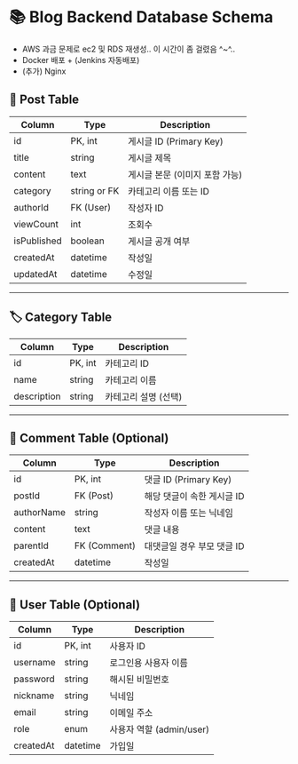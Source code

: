 # 📚 Blog Backend Database Schema

- AWS 과금 문제로 ec2 및 RDS 재생성.. 이 시간이 좀 걸렸음 ^~^..
- Docker 배포 + (Jenkins 자동배포)
- (추가) Nginx

## 📝 Post Table

| Column      | Type         | Description                    |
| ----------- | ------------ | ------------------------------ |
| id          | PK, int      | 게시글 ID (Primary Key)        |
| title       | string       | 게시글 제목                    |
| content     | text         | 게시글 본문 (이미지 포함 가능) |
| category    | string or FK | 카테고리 이름 또는 ID          |
| authorId    | FK (User)    | 작성자 ID                      |
| viewCount   | int          | 조회수                         |
| isPublished | boolean      | 게시글 공개 여부               |
| createdAt   | datetime     | 작성일                         |
| updatedAt   | datetime     | 수정일                         |

---

## 🏷️ Category Table

| Column      | Type    | Description          |
| ----------- | ------- | -------------------- |
| id          | PK, int | 카테고리 ID          |
| name        | string  | 카테고리 이름        |
| description | string  | 카테고리 설명 (선택) |

---

## 💬 Comment Table (Optional)

| Column     | Type         | Description                |
| ---------- | ------------ | -------------------------- |
| id         | PK, int      | 댓글 ID (Primary Key)      |
| postId     | FK (Post)    | 해당 댓글이 속한 게시글 ID |
| authorName | string       | 작성자 이름 또는 닉네임    |
| content    | text         | 댓글 내용                  |
| parentId   | FK (Comment) | 대댓글일 경우 부모 댓글 ID |
| createdAt  | datetime     | 작성일                     |

---

## 👤 User Table (Optional)

| Column    | Type     | Description              |
| --------- | -------- | ------------------------ |
| id        | PK, int  | 사용자 ID                |
| username  | string   | 로그인용 사용자 이름     |
| password  | string   | 해시된 비밀번호          |
| nickname  | string   | 닉네임                   |
| email     | string   | 이메일 주소              |
| role      | enum     | 사용자 역할 (admin/user) |
| createdAt | datetime | 가입일                   |
